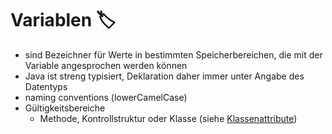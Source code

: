 # Variablen :label:

-   sind Bezeichner für Werte in bestimmten Speicherbereichen, die mit der Variable angesprochen werden können
-   Java ist streng typisiert, Deklaration daher immer unter Angabe des Datentyps
-   naming conventions (lowerCamelCase)
-   Gültigkeitsbereiche
    -   Methode, Kontrollstruktur oder Klasse (siehe [Klassenattribute](#klassenattribute))